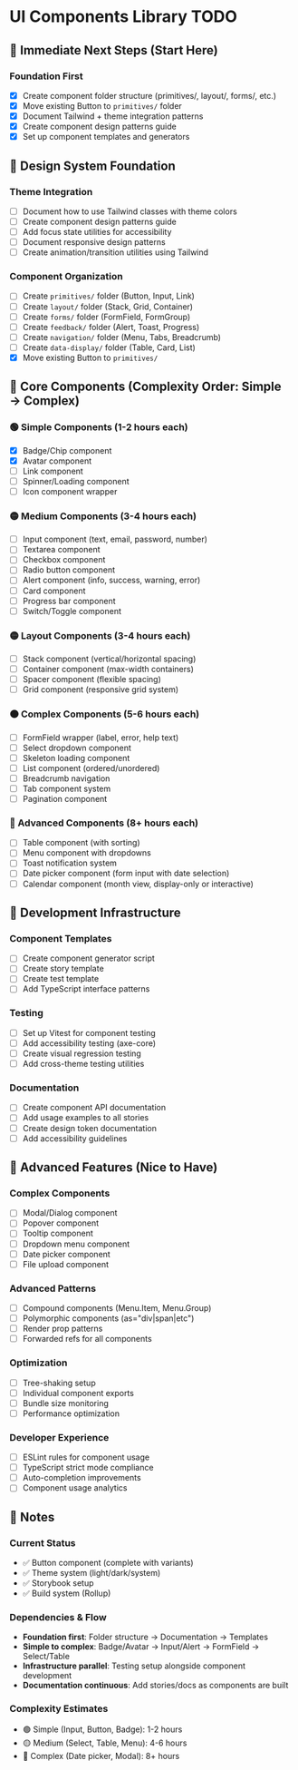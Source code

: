 # UI Components Library TODO

## 🎯 Immediate Next Steps (Start Here)

### Foundation First

- [x] Create component folder structure (primitives/, layout/, forms/, etc.)
- [x] Move existing Button to `primitives/` folder
- [x] Document Tailwind + theme integration patterns
- [x] Create component design patterns guide
- [x] Set up component templates and generators

## 🎨 Design System Foundation

### Theme Integration

- [ ] Document how to use Tailwind classes with theme colors
- [ ] Create component design patterns guide
- [ ] Add focus state utilities for accessibility
- [ ] Document responsive design patterns
- [ ] Create animation/transition utilities using Tailwind

### Component Organization

- [ ] Create `primitives/` folder (Button, Input, Link)
- [ ] Create `layout/` folder (Stack, Grid, Container)
- [ ] Create `forms/` folder (FormField, FormGroup)
- [ ] Create `feedback/` folder (Alert, Toast, Progress)
- [ ] Create `navigation/` folder (Menu, Tabs, Breadcrumb)
- [ ] Create `data-display/` folder (Table, Card, List)
- [x] Move existing Button to `primitives/`

## 🧩 Core Components (Complexity Order: Simple → Complex)

### 🟢 Simple Components (1-2 hours each)

- [x] Badge/Chip component
- [x] Avatar component
- [ ] Link component
- [ ] Spinner/Loading component
- [ ] Icon component wrapper

### 🟡 Medium Components (3-4 hours each)

- [ ] Input component (text, email, password, number)
- [ ] Textarea component
- [ ] Checkbox component
- [ ] Radio button component
- [ ] Alert component (info, success, warning, error)
- [ ] Card component
- [ ] Progress bar component
- [ ] Switch/Toggle component

### 🟡 Layout Components (3-4 hours each)

- [ ] Stack component (vertical/horizontal spacing)
- [ ] Container component (max-width containers)
- [ ] Spacer component (flexible spacing)
- [ ] Grid component (responsive grid system)

### 🟠 Complex Components (5-6 hours each)

- [ ] FormField wrapper (label, error, help text)
- [ ] Select dropdown component
- [ ] Skeleton loading component
- [ ] List component (ordered/unordered)
- [ ] Breadcrumb navigation
- [ ] Tab component system
- [ ] Pagination component

### 🔴 Advanced Components (8+ hours each)

- [ ] Table component (with sorting)
- [ ] Menu component with dropdowns
- [ ] Toast notification system
- [ ] Date picker component (form input with date selection)
- [ ] Calendar component (month view, display-only or interactive)

## 🔧 Development Infrastructure

### Component Templates

- [ ] Create component generator script
- [ ] Create story template
- [ ] Create test template
- [ ] Add TypeScript interface patterns

### Testing

- [ ] Set up Vitest for component testing
- [ ] Add accessibility testing (axe-core)
- [ ] Create visual regression testing
- [ ] Add cross-theme testing utilities

### Documentation

- [ ] Create component API documentation
- [ ] Add usage examples to all stories
- [ ] Create design token documentation
- [ ] Add accessibility guidelines

## 🚀 Advanced Features (Nice to Have)

### Complex Components

- [ ] Modal/Dialog component
- [ ] Popover component
- [ ] Tooltip component
- [ ] Dropdown menu component
- [ ] Date picker component
- [ ] File upload component

### Advanced Patterns

- [ ] Compound components (Menu.Item, Menu.Group)
- [ ] Polymorphic components (as="div|span|etc")
- [ ] Render prop patterns
- [ ] Forwarded refs for all components

### Optimization

- [ ] Tree-shaking setup
- [ ] Individual component exports
- [ ] Bundle size monitoring
- [ ] Performance optimization

### Developer Experience

- [ ] ESLint rules for component usage
- [ ] TypeScript strict mode compliance
- [ ] Auto-completion improvements
- [ ] Component usage analytics

## 📝 Notes

### Current Status

- ✅ Button component (complete with variants)
- ✅ Theme system (light/dark/system)
- ✅ Storybook setup
- ✅ Build system (Rollup)

### Dependencies & Flow

- **Foundation first**: Folder structure → Documentation → Templates
- **Simple to complex**: Badge/Avatar → Input/Alert → FormField → Select/Table
- **Infrastructure parallel**: Testing setup alongside component development
- **Documentation continuous**: Add stories/docs as components are built

### Complexity Estimates

- 🟢 Simple (Input, Button, Badge): 1-2 hours
- 🟡 Medium (Select, Table, Menu): 4-6 hours
- 🔴 Complex (Date picker, Modal): 8+ hours
